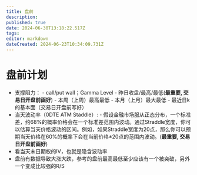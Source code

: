 ```yaml
---
title: 盘前
description: 
published: true
date: 2024-06-30T13:18:22.517Z
tags: 
editor: markdown
dateCreated: 2024-06-23T10:34:09.731Z
---
```


# 盘前计划
- 支撑阻力： 
		- call/put wall；Gamma Level
		- 昨日收盘/最高/最低(**最重要, 交易日开盘前画好**)
		- 本周（上周）最高最低
		- 本月（上月）最大最低
		- 最近日k的基本面（交易日开盘前写好）
- 当天波动率（0DTE ATM Staddle）:
		- 假设金融市场服从正态分布，一个标准差，约68%的概率价格会在一个标准差范围内波动。通过Straddle宽度，你可以估算当天价格波动的区间。例如，如果Straddle宽度为20点，那么你可以预期当天价格在60%的概率下会在当前价格±20点的范围内波动。(**最重要, 交易日开盘前画好**)
- 看当天末日期权的IV，也就是隐含波动率
- 盘前有数据导致大涨大跌，参考的盘前最高最低至少应该有一个被突破，另外一个变成比较强的R/S